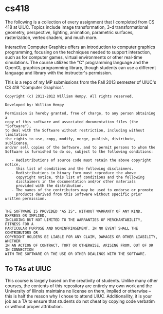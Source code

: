cs418
=====

The following is a collection of every assignment that I completed from CS 418 at UIUC. 
Topics include image transformation, 3-d transformational geometry, perspective, lighting,
animation, parametric surfaces, rasterization, vertex shaders, and much more. 

Interactive Computer Graphics offers an introduction to computer graphics programming, focusing on the techniques needed to support interaction, such as for computer games, virtual environments or other real-time simulations. The course utilizes the "C" programming language and the OpenGL graphics programming library, though students can use a different language and library with the instructor's permission.


This is a repo of my MP submissions from the Fall 2013 semester of UIUC's CS 418 "Computer Graphics".
    
    Copyright (c) 2011-2012 William Hempy. All rights reserved.
    
    Developed by: William Hempy
    
    Permission is hereby granted, free of charge, to any person obtaining a 
    copy of this software and associated documentation files (the "Software"), 
    to deal with the Software without restriction, including without limitation 
    the rights to use, copy, modify, merge, publish, distribute, sublicense, 
    and/or sell copies of the Software, and to permit persons to whom the 
    Software is furnished to do so, subject to the following conditions:
    
       - Redistributions of source code must retain the above copyright notice, 
         this list of conditions and the following disclaimers.
       - Redistributions in binary form must reproduce the above 
         copyright notice, this list of conditions and the following 
         disclaimers in the documentation and/or other materials 
         provided with the distribution.
       - The names of the contributors may be used to endorse or promote
         products derived from this Software without specific prior written permission.
    
    
    THE SOFTWARE IS PROVIDED "AS IS", WITHOUT WARRANTY OF ANY KIND, EXPRESS OR IMPLIED,
    INCLUDING BUT NOT LIMITED TO THE WARRANTIES OF MERCHANTABILITY, FITNESS FOR A
    PARTICULAR PURPOSE AND NONINFRINGEMENT. IN NO EVENT SHALL THE CONTRIBUTORS OR
    COPYRIGHT HOLDERS BE LIABLE FOR ANY CLAIM, DAMAGES OR OTHER LIABILITY, WHETHER
    IN AN ACTION OF CONTRACT, TORT OR OTHERWISE, ARISING FROM, OUT OF OR IN CONNECTION
    WITH THE SOFTWARE OR THE USE OR OTHER DEALINGS WITH THE SOFTWARE.
    
## To TAs at UIUC

This course is largely based on the creativity of students. Unlike many other courses, the contents of this repository are entirely my own work and the University of Illinois maintains no license on them, implied or otherwise – this is half the reason why I chose to attend UIUC. Additionallity, it is your job as a TA to ensure that students do not cheat by copying code verbatim or without proper attribution.
